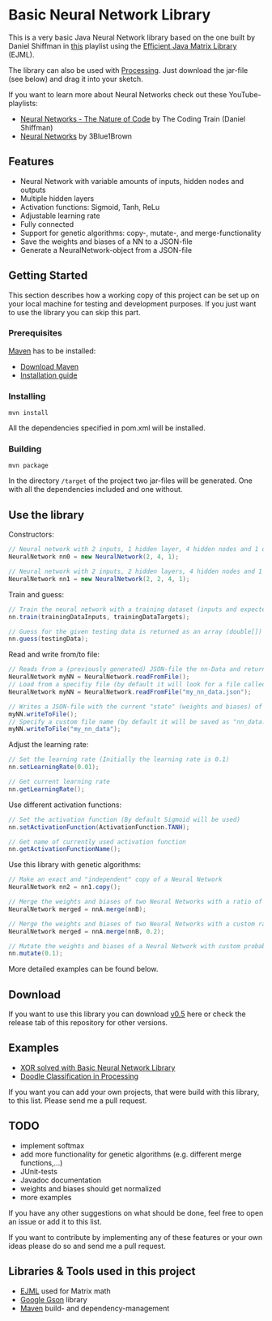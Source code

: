 # Basic Neural Network Library

This is a very basic Java Neural Network library based on the one built by Daniel Shiffman in [this](https://www.youtube.com/watch?v=XJ7HLz9VYz0&list=PLRqwX-V7Uu6aCibgK1PTWWu9by6XFdCfh) playlist using the [Efficient Java Matrix Library](https://www.ejml.org) (EJML).

The library can also be used with [Processing](https://processing.org). Just download the jar-file (see below) and drag it into your sketch.

If you want to learn more about Neural Networks check out these YouTube-playlists:
- [Neural Networks - The Nature of Code](https://www.youtube.com/watch?v=XJ7HLz9VYz0&list=PLRqwX-V7Uu6aCibgK1PTWWu9by6XFdCfh) by The Coding Train (Daniel Shiffman)
- [Neural Networks](https://www.youtube.com/watch?v=aircAruvnKk&list=PLZHQObOWTQDNU6R1_67000Dx_ZCJB-3pi) by 3Blue1Brown
 
## Features

- Neural Network with variable amounts of inputs, hidden nodes and outputs
- Multiple hidden layers
- Activation functions: Sigmoid, Tanh, ReLu
- Adjustable learning rate
- Fully connected
- Support for genetic algorithms: copy-, mutate-, and merge-functionality
- Save the weights and biases of a NN to a JSON-file
- Generate a NeuralNetwork-object from a JSON-file

## Getting Started

This section describes how a working copy of this project can be set up on your local machine for testing and development purposes. If you just want to use the library you can skip this part.

### Prerequisites
[Maven](https://maven.apache.org) has to be installed:
- [Download Maven](https://maven.apache.org/download.cgi)
- [Installation guide](https://maven.apache.org/install.html)

### Installing
```
mvn install
```
All the dependencies specified in pom.xml will be installed.

### Building
```
mvn package
```
In the directory ```/target``` of the project two jar-files will be generated. One with all the dependencies included and one without.

## Use the library

Constructors:
```java
// Neural network with 2 inputs, 1 hidden layer, 4 hidden nodes and 1 output
NeuralNetwork nn0 = new NeuralNetwork(2, 4, 1);

// Neural network with 2 inputs, 2 hidden layers, 4 hidden nodes and 1 output
NeuralNetwork nn1 = new NeuralNetwork(2, 2, 4, 1);
```

Train and guess:
```java
// Train the neural network with a training dataset (inputs and expected outputs)
nn.train(trainingDataInputs, trainingDataTargets);

// Guess for the given testing data is returned as an array (double[])
nn.guess(testingData);
```

Read and write from/to file:
```java
// Reads from a (previously generated) JSON-file the nn-Data and returns a NeuralNetwork-object
NeuralNetwork myNN = NeuralNetwork.readFromFile();
// Load from a specifiy file (by default it will look for a file called "nn_data.json")
NeuralNetwork myNN = NeuralNetwork.readFromFile("my_nn_data.json");

// Writes a JSON-file with the current "state" (weights and biases) of the NN
myNN.writeToFile();
// Specify a custom file name (by default it will be saved as "nn_data.json")
myNN.writeToFile("my_nn_data");
```

Adjust the learning rate:
```java
// Set the learning rate (Initially the learning rate is 0.1)
nn.setLearningRate(0.01);

// Get current learning rate
nn.getLearningRate();
```

Use different activation functions:
```java
// Set the activation function (By default Sigmoid will be used)
nn.setActivationFunction(ActivationFunction.TANH);

// Get name of currently used activation function
nn.getActivationFunctionName();
```

Use this library with genetic algorithms:
```java
// Make an exact and "independent" copy of a Neural Network
NeuralNetwork nn2 = nn1.copy();

// Merge the weights and biases of two Neural Networks with a ratio of 50:50
NeuralNetwork merged = nnA.merge(nnB);

// Merge the weights and biases of two Neural Networks with a custom ratio (here: 20:80)
NeuralNetwork merged = nnA.merge(nnB, 0.2);

// Mutate the weights and biases of a Neural Network with custom probability
nn.mutate(0.1);
```
More detailed examples can be found below.

## Download

If you want to use this library you can download [v0.5](https://github.com/kim-marcel/basic_neural_network/releases/download/v0.5/basic_neural_network-v0.5.jar) here or check the release tab of this repository for other versions.

## Examples

- [XOR solved with Basic Neural Network Library](https://github.com/kim-marcel/xor_with_nn)
- [Doodle Classification in Processing](https://github.com/kim-marcel/doodle_classifier)

If you want you can add your own projects, that were build with this library, to this list. Please send me a pull request.

## TODO

- implement softmax
- add more functionality for genetic algorithms (e.g. different merge functions,...)
- JUnit-tests
- Javadoc documentation
- weights and biases should get normalized
- more examples

If you have any other suggestions on what should be done, feel free to open an issue or add it to this list.

If you want to contribute by implementing any of these features or your own ideas please do so and send me a pull request.

## Libraries & Tools used in this project

- [EJML](https://www.ejml.org) used for Matrix math
- [Google Gson](https://github.com/google/gson) library
- [Maven](https://maven.apache.org) build- and dependency-management
